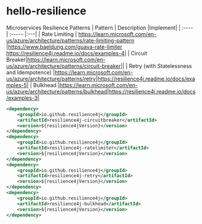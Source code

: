 # hello-resilience

Microservices Resilience Patterns
| Pattern | Description |Implement|
| :---- | :----- |:---|
| Rate Limiting | https://learn.microsoft.com/en-us/azure/architecture/patterns/rate-limiting-pattern |https://www.baeldung.com/guava-rate-limiter https://resilience4j.readme.io/docs/examples-4|
| Circuit Breaker|<https://learn.microsoft.com/en-us/azure/architecture/patterns/circuit-breaker>||
| Retry (with Statelessness and Idempotence) |https://learn.microsoft.com/en-us/azure/architecture/patterns/retry|https://resilience4j.readme.io/docs/examples-5|
| Bulkhead |https://learn.microsoft.com/en-us/azure/architecture/patterns/bulkhead|https://resilience4j.readme.io/docs/examples-3|

```xml
<dependency>
    <groupId>io.github.resilience4j</groupId>
    <artifactId>resilience4j-circuitbreaker</artifactId>
    <version>${resilience4jVersion}</version>
</dependency>
<dependency>
    <groupId>io.github.resilience4j</groupId>
    <artifactId>resilience4j-ratelimiter</artifactId>
    <version>${resilience4jVersion}</version>
</dependency>
<dependency>
    <groupId>io.github.resilience4j</groupId>
    <artifactId>resilience4j-retry</artifactId>
    <version>${resilience4jVersion}</version>
</dependency>
<dependency>
    <groupId>io.github.resilience4j</groupId>
    <artifactId>resilience4j-bulkhead</artifactId>
    <version>${resilience4jVersion}</version>
</dependency>
```

